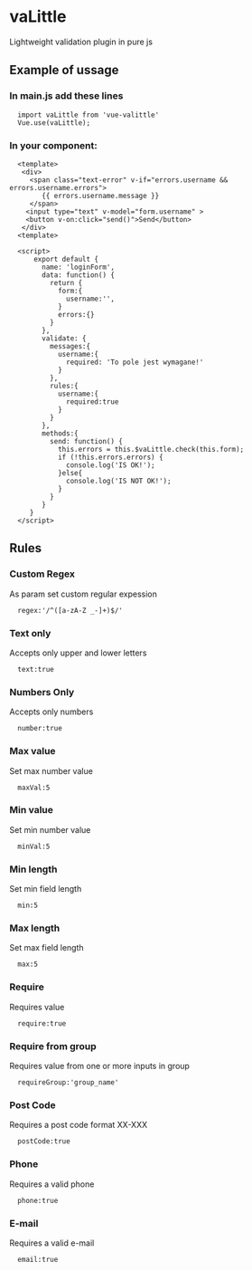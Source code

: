 # vaLittle
Lightweight validation plugin in pure js

## Example of ussage
### In main.js add these lines
```
  import vaLittle from 'vue-valittle'
  Vue.use(vaLittle);
```

### In your component:
```
  <template>
   <div>
     <span class="text-error" v-if="errors.username && errors.username.errors">
        {{ errors.username.message }}
     </span>
    <input type="text" v-model="form.username" >
    <button v-on:click="send()">Send</button>
   </div>
  <template>

  <script>
      export default {
        name: 'loginForm',
        data: function() {
          return {
            form:{
              username:'',
            }
            errors:{}
          }
        },
        validate: {
          messages:{
            username:{
              required: 'To pole jest wymagane!'
            }
          },
          rules:{
            username:{
              required:true
            }
          }
        },
        methods:{
          send: function() {
            this.errors = this.$vaLittle.check(this.form);
            if (!this.errors.errors) {
              console.log('IS OK!');
            }else{
              console.log('IS NOT OK!');
            }
          }
        }
     }
  </script>
```
## Rules

### Custom Regex
As param set custom regular expession
```
  regex:'/^([a-zA-Z _-]+)$/'
```
### Text only
Accepts only upper and lower letters
```
  text:true
```
### Numbers Only
Accepts only numbers
```
  number:true
```
### Max value
Set max number value
```
  maxVal:5
```
### Min value
Set min number value
```
  minVal:5
```
### Min length
Set min field length
```
  min:5
```
### Max length
Set max field length
```
  max:5
```
### Require
Requires value
```
  require:true
```
### Require from group
Requires value from one or more inputs in group
```
  requireGroup:'group_name'
```
### Post Code
Requires a post code format XX-XXX
```
  postCode:true
```
### Phone
Requires a valid phone
```
  phone:true
```
### E-mail
Requires a valid e-mail
```
  email:true
```
